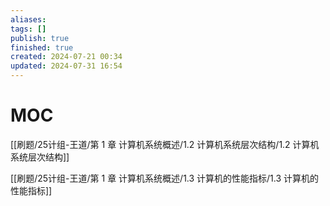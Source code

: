 ```yaml
---
aliases: 
tags: []
publish: true
finished: true
created: 2024-07-21 00:34
updated: 2024-07-31 16:54
---
```

# MOC

[[刷题/25计组-王道/第 1 章 计算机系统概述/1.2 计算机系统层次结构/1.2 计算机系统层次结构]]

[[刷题/25计组-王道/第 1 章 计算机系统概述/1.3 计算机的性能指标/1.3 计算机的性能指标]]

